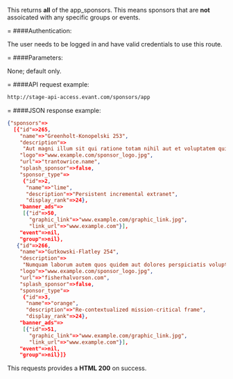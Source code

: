 <!-- --- title: GET /sponsors/app -->

This returns **all** of the app_sponsors. This means sponsors that are **not** assoicated with any specific groups or events.

=
####Authentication:

The user needs to be logged in and have valid credentials to use this route.

=
####Parameters:

None; default only.

=
####API request example:
```html
http://stage-api-access.evant.com/sponsors/app
```

=
####JSON response example:

```json
{"sponsors"=>
  [{"id"=>265,
    "name"=>"Greenholt-Konopelski 253",
    "description"=>
     "Aut magni illum sit qui ratione totam nihil aut et voluptatem quis nulla iure.",
    "logo"=>"www.example.com/sponsor_logo.jpg",
    "url"=>"trantowrice.name",
    "splash_sponsor"=>false,
    "sponsor_type"=>
     {"id"=>2,
      "name"=>"lime",
      "description"=>"Persistent incremental extranet",
      "display_rank"=>24},
    "banner_ads"=>
     [{"id"=>50,
       "graphic_link"=>"www.example.com/graphic_link.jpg",
       "link_url"=>"www.example.com"}],
    "event"=>nil,
    "group"=>nil},
   {"id"=>266,
    "name"=>"Gutkowski-Flatley 254",
    "description"=>
     "Numquam laborum autem quos quidem aut dolores perspiciatis voluptatem minus nisi laboriosam.",
    "logo"=>"www.example.com/sponsor_logo.jpg",
    "url"=>"fisherhalvorson.com",
    "splash_sponsor"=>false,
    "sponsor_type"=>
     {"id"=>3,
      "name"=>"orange",
      "description"=>"Re-contextualized mission-critical frame",
      "display_rank"=>24},
    "banner_ads"=>
     [{"id"=>51,
       "graphic_link"=>"www.example.com/graphic_link.jpg",
       "link_url"=>"www.example.com"}],
    "event"=>nil,
    "group"=>nil}]}
```

This requests provides a <strong>HTML 200</strong> on success.